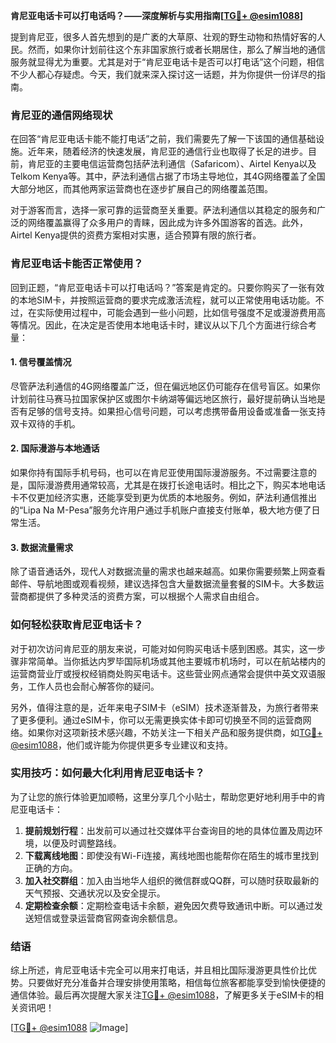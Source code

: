 **肯尼亚电话卡可以打电话吗？——深度解析与实用指南[[TG💪+ @esim1088](https://t.me/s/esim1088)]**

提到肯尼亚，很多人首先想到的是广袤的大草原、壮观的野生动物和热情好客的人民。然而，如果你计划前往这个东非国家旅行或者长期居住，那么了解当地的通信服务就显得尤为重要。尤其是对于“肯尼亚电话卡是否可以打电话”这个问题，相信不少人都心存疑虑。今天，我们就来深入探讨这一话题，并为你提供一份详尽的指南。

### 肯尼亚的通信网络现状

在回答“肯尼亚电话卡能不能打电话”之前，我们需要先了解一下该国的通信基础设施。近年来，随着经济的快速发展，肯尼亚的通信行业也取得了长足的进步。目前，肯尼亚的主要电信运营商包括萨法利通信（Safaricom）、Airtel Kenya以及Telkom Kenya等。其中，萨法利通信占据了市场主导地位，其4G网络覆盖了全国大部分地区，而其他两家运营商也在逐步扩展自己的网络覆盖范围。

对于游客而言，选择一家可靠的运营商至关重要。萨法利通信以其稳定的服务和广泛的网络覆盖赢得了众多用户的青睐，因此成为许多外国游客的首选。此外，Airtel Kenya提供的资费方案相对实惠，适合预算有限的旅行者。

### 肯尼亚电话卡能否正常使用？

回到正题，“肯尼亚电话卡可以打电话吗？”答案是肯定的。只要你购买了一张有效的本地SIM卡，并按照运营商的要求完成激活流程，就可以正常使用电话功能。不过，在实际使用过程中，可能会遇到一些小问题，比如信号强度不足或漫游费用高等情况。因此，在决定是否使用本地电话卡时，建议从以下几个方面进行综合考量：

#### 1. 信号覆盖情况
尽管萨法利通信的4G网络覆盖广泛，但在偏远地区仍可能存在信号盲区。如果你计划前往马赛马拉国家保护区或图尔卡纳湖等偏远地区旅行，最好提前确认当地是否有足够的信号支持。如果担心信号问题，可以考虑携带备用设备或准备一张支持双卡双待的手机。

#### 2. 国际漫游与本地通话
如果你持有国际手机号码，也可以在肯尼亚使用国际漫游服务。不过需要注意的是，国际漫游费用通常较高，尤其是在拨打长途电话时。相比之下，购买本地电话卡不仅更加经济实惠，还能享受到更为优质的本地服务。例如，萨法利通信推出的“Lipa Na M-Pesa”服务允许用户通过手机账户直接支付账单，极大地方便了日常生活。

#### 3. 数据流量需求
除了语音通话外，现代人对数据流量的需求也越来越高。如果你需要频繁上网查看邮件、导航地图或观看视频，建议选择包含大量数据流量套餐的SIM卡。大多数运营商都提供了多种灵活的资费方案，可以根据个人需求自由组合。

### 如何轻松获取肯尼亚电话卡？

对于初次访问肯尼亚的朋友来说，可能对如何购买电话卡感到困惑。其实，这一步骤非常简单。当你抵达内罗毕国际机场或其他主要城市机场时，可以在航站楼内的运营商营业厅或授权经销商处购买电话卡。这些营业网点通常会提供中英文双语服务，工作人员也会耐心解答你的疑问。

另外，值得注意的是，近年来电子SIM卡（eSIM）技术逐渐普及，为旅行者带来了更多便利。通过eSIM卡，你可以无需更换实体卡即可切换至不同的运营商网络。如果你对这项新技术感兴趣，不妨关注一下相关产品和服务提供商，如[TG💪+ @esim1088](https://t.me/s/esim1088)，他们或许能为你提供更多专业建议和支持。

### 实用技巧：如何最大化利用肯尼亚电话卡？

为了让您的旅行体验更加顺畅，这里分享几个小贴士，帮助您更好地利用手中的肯尼亚电话卡：

1. **提前规划行程**：出发前可以通过社交媒体平台查询目的地的具体位置及周边环境，以便及时调整路线。
2. **下载离线地图**：即使没有Wi-Fi连接，离线地图也能帮你在陌生的城市里找到正确的方向。
3. **加入社交群组**：加入由当地华人组织的微信群或QQ群，可以随时获取最新的天气预报、交通状况以及安全提示。
4. **定期检查余额**：定期检查电话卡余额，避免因欠费导致通讯中断。可以通过发送短信或登录运营商官网查询余额信息。

### 结语

综上所述，肯尼亚电话卡完全可以用来打电话，并且相比国际漫游更具性价比优势。只要做好充分准备并合理安排使用策略，相信每位旅客都能享受到愉快便捷的通信体验。最后再次提醒大家关注[TG💪+ @esim1088](https://t.me/s/esim1088)，了解更多关于eSIM卡的相关资讯吧！

[[TG💪+ @esim1088](https://t.me/s/esim1088) ![Image](https://i.postimg.cc/4NQfJmqS/Snipaste-2025-05-13-00-14-12.png)]